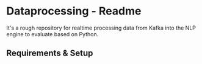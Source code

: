 # Dataprocessing - Readme

It's a rough repository for realtime processing data from Kafka into
the NLP engine to evaluate based on Python.

## Requirements & Setup
